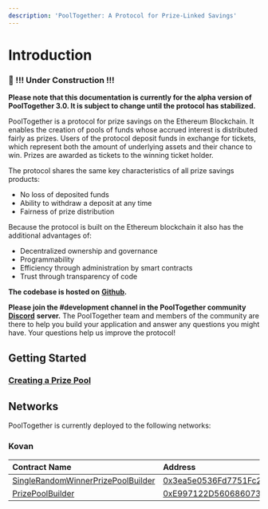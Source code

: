 ```yaml
---
description: 'PoolTogether: A Protocol for Prize-Linked Savings'
---
```


# Introduction

### 🚧 !!! Under Construction !!!

**Please note that this documentation is currently for the alpha version of PoolTogether 3.0.  It is subject to change until the protocol has stabilized.**

PoolTogether is a protocol for prize savings on the Ethereum Blockchain. It enables the creation of pools of funds whose accrued interest is distributed fairly as prizes.  Users of the protocol deposit funds in exchange for tickets, which represent both the amount of underlying assets and their chance to win.  Prizes are awarded as tickets to the winning ticket holder. 

The protocol shares the same key characteristics of all prize savings products:

* No loss of deposited funds 
* Ability to withdraw a deposit at any time 
* Fairness of prize distribution

Because the protocol is built on the Ethereum blockchain it also has the additional advantages of: 

* Decentralized ownership and governance 
* Programmability 
* Efficiency through administration by smart contracts
* Trust through transparency of code

**The codebase is hosted on** [**Github**](https://github.com/pooltogether/pooltogether-contracts)**.**

**Please join the \#development channel in the PoolTogether community** [**Discord**](https://discord.gg/5sjnHd) **server.**  The PoolTogether team and members of the community are there to help you build your application and answer any questions you might have.  Your questions help us improve the protocol!

## Getting Started

### [Creating a Prize Pool](tutorials/creating-a-prize-pool.md)

## Networks

PoolTogether is currently deployed to the following networks:

### Kovan

| Contract Name | Address |
| :--- | :--- |
| [SingleRandomWinnerPrizePoolBuilder](contracts/builders.md#single-random-winner-prize-pool-builder) | [0x3ea5e0536Fd7751Fc2D4DD641afA0032F1720064](https://kovan.etherscan.io/address/0x3ea5e0536Fd7751Fc2D4DD641afA0032F1720064) |
| [PrizePoolBuilder](contracts/builders.md#prize-pool-builder) | [0xE997122D560686073086d77cfb13d0F71980ef1A](https://kovan.etherscan.io/address/0xE997122D560686073086d77cfb13d0F71980ef1A) |









